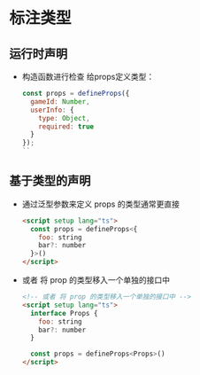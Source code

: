 # 标注类型

## 运行时声明

+ 构造函数进行检查 给props定义类型：

  ```js
  const props = defineProps({
    gameId: Number,
    userInfo: {
      type: Object,
      required: true
    }
  });
  ``

## 基于类型的声明

+ 通过泛型参数来定义 props 的类型通常更直接

  ```html
  <script setup lang="ts">
    const props = defineProps<{
      foo: string
      bar?: number
    }>()
  </script>
  ```

+ 或者 将 prop 的类型移入一个单独的接口中

  ```html
  <!-- 或者 将 prop 的类型移入一个单独的接口中 -->
  <script setup lang="ts">
    interface Props {
      foo: string
      bar?: number
    }

    const props = defineProps<Props>()
  </script>
  ```
